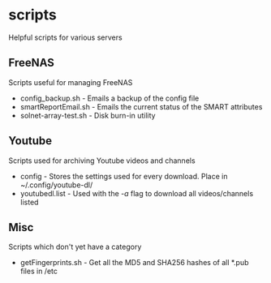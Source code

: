 # scripts
Helpful scripts for various servers

## FreeNAS
Scripts useful for managing FreeNAS
* config_backup.sh - Emails a backup of the config file
* smartReportEmail.sh - Emails the current status of the SMART attributes
* solnet-array-test.sh - Disk burn-in utility

## Youtube
Scripts used for archiving Youtube videos and channels
* config - Stores the settings used for every download. Place in ~/.config/youtube-dl/
* youtubedl.list - Used with the *-a* flag to download all videos/channels listed

## Misc
Scripts which don't yet have a category
* getFingerprints.sh - Get all the MD5 and SHA256 hashes of all \*.pub files in /etc
